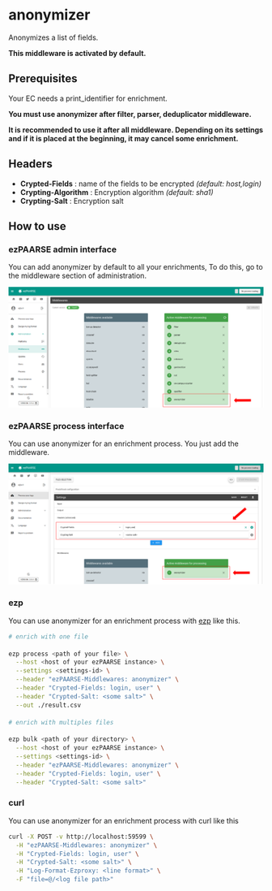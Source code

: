 # anonymizer

Anonymizes a list of fields.

**This middleware is activated by default.**

## Prerequisites

Your EC needs a print_identifier for enrichment. 

**You must use anonymizer after filter, parser, deduplicator middleware.**

**It is recommended to use it after all middleware. Depending on its settings and if it is placed at the beginning, it may cancel some enrichment.**

## Headers

+ **Crypted-Fields** : name of the fields to be encrypted *(default: host,login)*
+ **Crypting-Algorithm** : Encryption algorithm *(default: sha1)*
+ **Crypting-Salt** : Encryption salt

## How to use

### ezPAARSE admin interface

You can add anonymizer by default to all your enrichments, To do this, go to the middleware section of administration.

![image](./docs/admin-interface.png)

### ezPAARSE process interface

You can use anonymizer for an enrichment process. You just add the middleware.

![image](./docs/process-interface.png)

### ezp

You can use anonymizer for an enrichment process with [ezp](https://github.com/ezpaarse-project/node-ezpaarse) like this.

```bash
# enrich with one file

ezp process <path of your file> \
  --host <host of your ezPAARSE instance> \
  --settings <settings-id> \
  --header "ezPAARSE-Middlewares: anonymizer" \
  --header "Crypted-Fields: login, user" \
  --header "Crypted-Salt: <some salt>" \
  --out ./result.csv

# enrich with multiples files

ezp bulk <path of your directory> \
  --host <host of your ezPAARSE instance> \
  --settings <settings-id> \
  --header "ezPAARSE-Middlewares: anonymizer" \
  --header "Crypted-Fields: login, user" \
  --header "Crypted-Salt: <some salt>" 

```

### curl

You can use anonymizer for an enrichment process with curl like this

```bash
curl -X POST -v http://localhost:59599 \
  -H "ezPAARSE-Middlewares: anonymizer" \
  -H "Crypted-Fields: login, user" \
  -H "Crypted-Salt: <some salt>" \
  -H "Log-Format-Ezproxy: <line format>" \
  -F "file=@/<log file path>"

```